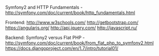 Symfony2 and HTTP Fundamentals - http://symfony.com/doc/current/book/http_fundamentals.html

Frontend:
http://www.w3schools.com/
http://getbootstrap.com/
https://angularjs.org/
http://api.jquery.com/
http://javascript.ru/

Backend:
Symfony2 versus Flat PHP - http://symfony.com/doc/current/book/from_flat_php_to_symfony2.html
https://docs.djangoproject.com/en/1.7/intro/tutorial01/
